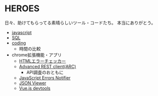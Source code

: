 # HEROES
日々、助けてもらってる素晴らしいツール・コードたち。
本当にありがとう。

- [javascript](/javascript/README.md)
- [SQL](/sql/README.md)
- [coding](/coding/README.md)
  - 時間の比較
- chrome拡張機能・アプリ
  - [HTMLエラーチェッカー](https://chrome.google.com/webstore/detail/html%E3%82%A8%E3%83%A9%E3%83%BC%E3%83%81%E3%82%A7%E3%83%83%E3%82%AB%E3%83%BC/ohdllebchmmponnofchalfkegpjojcaf?hl=ja)
  - [Advanced REST client(ARC)](https://chrome.google.com/webstore/detail/advanced-rest-client/hgmloofddffdnphfgcellkdfbfbjeloo)
    - API調査のおともに
  - [JavaScript Errors Notifier
](https://chrome.google.com/webstore/detail/javascript-errors-notifie/jafmfknfnkoekkdocjiaipcnmkklaajd)
  - [JSON Viewer](https://chrome.google.com/webstore/detail/json-viewer/gbmdgpbipfallnflgajpaliibnhdgobh)
  - [Vue.js devtools](https://chrome.google.com/webstore/detail/vuejs-devtools/nhdogjmejiglipccpnnnanhbledajbpd)
